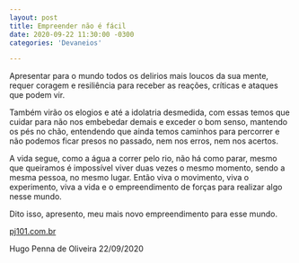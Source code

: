 ```yaml
---
layout: post
title: Empreender não é fácil
date: 2020-09-22 11:30:00 -0300
categories: 'Devaneios'

---
```


Apresentar para o mundo todos os delirios mais loucos da sua mente, requer coragem e resiliência para receber as reações, críticas e ataques que podem vir.

Também virão os elogios e até a idolatria desmedida, com essas temos que cuidar para não nos embebedar demais e exceder o bom senso,
mantendo os pés no chão, entendendo que ainda temos caminhos para percorrer e não podemos ficar presos no passado, nem nos erros, nem nos acertos.

A vida segue, como a água a correr pelo rio, não há como parar, mesmo que queiramos é impossível viver duas vezes o mesmo momento, sendo a mesma pessoa, no mesmo lugar.
Então viva o movimento, viva o experimento, viva a vida e o empreendimento de forças para realizar algo nesse mundo.

Dito isso, apresento, meu mais novo empreendimento para esse mundo. 

[pj101.com.br](htttps://pj101.com.br)


Hugo Penna de Oliveira
22/09/2020